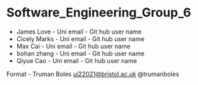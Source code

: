 # Software_Engineering_Group_6
<ul>
    <li>James Love - Uni email - Git hub user name</li>
    <li>Cicely Marks - Uni email - Git hub user name</li>
    <li>Max Cai - Uni email - Git hub user name</li>
    <li>bohan zhang - Uni email - Git hub user name</li>
    <li>Qiyue Cao - Uni email - Git hub user name</li>
</ul>

Format - Truman Boles	ui22021@bristol.ac.uk	@trumanboles